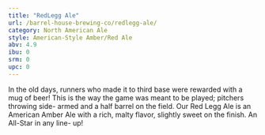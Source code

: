 ```yaml
---
title: "RedLegg Ale"
url: /barrel-house-brewing-co/redlegg-ale/
category: North American Ale
style: American-Style Amber/Red Ale
abv: 4.9
ibu: 0
srm: 0
upc: 0
---
```

In the old days, runners who made it to third base were rewarded with a mug of beer! This is the way the game was meant to be played; pitchers throwing side- armed and a half barrel on the field. Our Red Legg Ale is an American Amber Ale with a rich, malty flavor, slightly sweet on the finish. An All-Star in any line- up!
